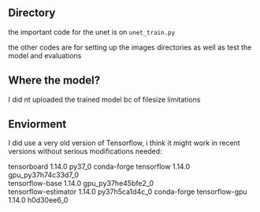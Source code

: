 ## Directory
the important code for the unet is on ```unet_train.py```

the other codes are for setting up the images directories as well as test the model and evaluations

## Where the model?
I did nt uploaded the trained model bc of filesize limitations

## Enviorment
I did use a very old version of Tensorflow, i think it might work in recent versions without serious modifications needed:

tensorboard               1.14.0                   py37_0    conda-forge
tensorflow                1.14.0          gpu_py37h74c33d7_0  
tensorflow-base           1.14.0          gpu_py37he45bfe2_0  
tensorflow-estimator      1.14.0           py37h5ca1d4c_0    conda-forge
tensorflow-gpu            1.14.0               h0d30ee6_0  
